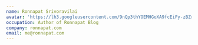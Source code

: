 ```yaml
---
name: Ronnapat Srivoravilai
avatar: 'https://lh3.googleusercontent.com/9nQp3thYOEMHGoXA9fcEiFy-zBZrbRj0NRhRx_0OZLEcziego7lu2-oPXZo7eIa0kTLb_M798LKRsPYE7gln-j7AjJkfrZUSc9F661xArGoyaLgOvb5M1KS_NHBIJ8wg1loVL8dJaMt__udy1HbiKj9h7LO3wh1fIYj2fUHlocZmT_icztosZIGa6aDMeFsn2z6x1iIH2KusEWFPw5EF1h7M49wu9IGiIOBbmL_P_39fXhqJVYMye9-UzLBzV972hgeG9wjYZ4ol9Ou6LUa9B2DyBhnobSFP0xmw1-Eh3UViaVSDtEqC9XeVW40SamUjSl4gXGukJzaQ8z83MIQG6PRdJxyIsXSsRfFmwKYwmGNHMYd2Ndv2q837BuB_Lt5Cu1Ww43i4h5jK0H2Gt7kuve4RPdOiR9kLijAIHjCIDRYwM6MS-q0Y1cYa7UxOqxE4ayAz7T2fDRQuDsCJXmp3tbz_ji4vkdE_eTu2kH_zVSf6FeXM7a5TfXcmfoEgihONUu9dSVh00KjWL4QMSQgVJXgAWkLXh2zQvv9AaXWjUnkKvLukwrDZ7hbcbFMe70f7Gxn3afvNq35V-KIxeQf9jKar4QmXyab8BKtNtyBPmLw6rzn4bHdxU2FCNdOzfN5ejrNuoc0dJz0pxNMJ4ExjTl4kQ8QofEtTkTrQjboLae4_BI9s4ivxMUZVPvkHx0LdlxwO78ruCtGN57WI2XGn2IwpAO9P-Mw4ipv-h4aODcXJv7W6LX0a3fyowL7uTFRyOYzH-uGgSPZZd0K9o4mmn880ZXBzNKuznmtyh1u3w6ka_ORtjBvQeEfp-tiDc3EUEQ0tNcv8HOna55PfDFsTQTtThM0X6y2zxZO_Nyeu9vagsyrHOAODDUTkzYscS1vvrD53Xi6RoRevORNdEIl-G_Y1_aA_0f-bYQQ_t-e_9AQmDkP10Zd0yyxmjbaOnEbVsxViEWTZ_XVcanLeL_koUKA=w327-h328-no?authuser=0'
occupation: Author of Ronnapat Blog
company: ronnapat.com
email: me@ronnapat.com
---
```

